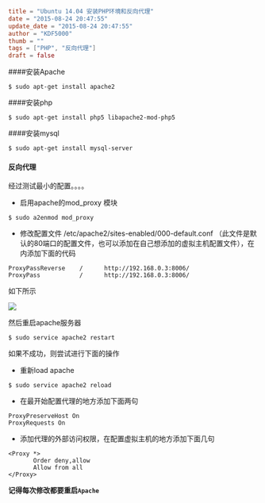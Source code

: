 ```toml
title = "Ubuntu 14.04 安装PHP环境和反向代理"
date = "2015-08-24 20:47:55"
update_date = "2015-08-24 20:47:55"
author = "KDF5000"
thumb = ""
tags = ["PHP", "反向代理"]
draft = false
```
####安装Apache
```
$ sudo apt-get install apache2
```

####安装php
```
$ sudo apt-get install php5 libapache2-mod-php5
```

####安装mysql
```
$ sudo apt-get install mysql-server
```

#### 反向代理
经过测试最小的配置。。。。

<!--more-->

* 启用apache的mod_proxy 模块
```
$ sudo a2enmod mod_proxy
```
* 修改配置文件 /etc/apache2/sites-enabled/000-default.conf （此文件是默认的80端口的配置文件，也可以添加在自己想添加的虚拟主机配置文件），在<VirtualHost></VirtualHost>内添加下面的代码
```
ProxyPassReverse    /      http://192.168.0.3:8006/
ProxyPass           /      http://192.168.0.3:8006/
```
如下所示

![](@media/archive/img_apache-proxy.png)

然后重启apache服务器
```
$ sudo service apache2 restart
```

如果不成功，则尝试进行下面的操作
* 重新load apache
```
$ sudo service apache2 reload
```

* 在最开始配置代理的地方添加下面两句
```
ProxyPreserveHost On
ProxyRequests On
```

* 添加代理的外部访问权限，在配置虚拟主机的地方添加下面几句
```
<Proxy *>
       Order deny,allow
       Allow from all
</Proxy>
```

**记得每次修改都要重启`Apache`**


